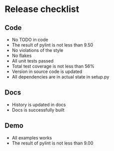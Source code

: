 # Release checklist

## Code

* No TODO in code
* The result of pylint is not less than 9.50
* No violations of the style
* No flakes
* All unit tests passed
* Total test coverage is not less than 56%
* Version in source code is updated
* All dependencies are in actual state in setup.py

## Docs

* History is updated in docs
* Docs is successfully built

## Demo

* All examples works
* The result of pylint is not less than 9.00

